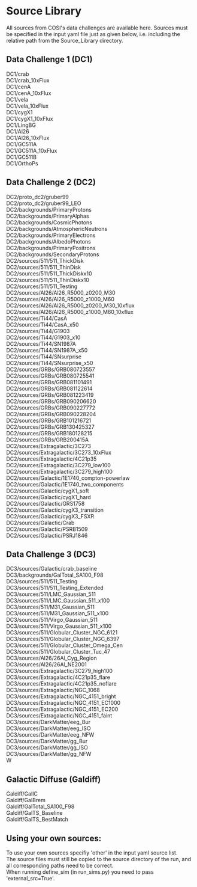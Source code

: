 # Source Library <br />
All sources from COSI's data challenges are available here. Sources must be specified in the input yaml file just as given below, i.e. including the relative path from the Source_Library directory. 

## Data Challenge 1 (DC1) <br /> 
DC1/crab <br />
DC1/crab_10xFlux <br />
DC1/cenA <br />
DC1/cenA_10xFlux <br />
DC1/vela <br />
DC1/vela_10xFlux <br />
DC1/cygX1 <br />
DC1/cygX1_10xFlux <br />
DC1/LingBG <br />
DC1/Al26 <br />
DC1/Al26_10xFlux <br /> 
DC1/GC511A <br />
DC1/GC511A_10xFlux <br />
DC1/GC511B <br />
DC1/OrthoPs <br />

## Data Challenge 2 (DC2) <br />
DC2/proto_dc2/gruber99 <br />
DC2/proto_dc2/gruber99_LEO <br />
DC2/backgrounds/PrimaryProtons <br />
DC2/backgrounds/PrimaryAlphas <br />
DC2/backgrounds/CosmicPhotons <br />
DC2/backgrounds/AtmosphericNeutrons <br />
DC2/backgrounds/PrimaryElectrons <br />
DC2/backgrounds/AlbedoPhotons <br />
DC2/backgrounds/PrimaryPositrons <br />
DC2/backgrounds/SecondaryProtons <br />
DC2/sources/511/511_ThickDisk <br />
DC2/sources/511/511_ThinDisk <br />
DC2/sources/511/511_ThickDiskx10 <br />
DC2/sources/511/511_ThinDiskx10 <br />
DC2/sources/511/511_Testing <br />
DC2/sources/Al26/Al26_R5000_z0200_M30 <br />
DC2/sources/Al26/Al26_R5000_z1000_M60 <br />
DC2/sources/Al26/Al26_R5000_z0200_M30_10xflux <br />
DC2/sources/Al26/Al26_R5000_z1000_M60_10xflux <br />
DC2/sources/Ti44/CasA <br />
DC2/sources/Ti44/CasA_x50 <br />
DC2/sources/Ti44/G1903 <br />
DC2/sources/Ti44/G1903_x10 <br />
DC2/sources/Ti44/SN1987A <br /> 
DC2/sources/Ti44/SN1987A_x50 <br />
DC2/sources/Ti44/SNsurprise <br />
DC2/sources/Ti44/SNsurprise_x50 <br />
DC2/sources/GRBs/GRB080723557 <br />
DC2/sources/GRBs/GRB080725541 <br />
DC2/sources/GRBs/GRB081101491 <br />
DC2/sources/GRBs/GRB081122614 <br />
DC2/sources/GRBs/GRB081223419 <br />
DC2/sources/GRBs/GRB090206620 <br />
DC2/sources/GRBs/GRB090227772 <br />
DC2/sources/GRBs/GRB090228204 <br />
DC2/sources/GRBs/GRB101216721 <br />
DC2/sources/GRBs/GRB130425327 <br />
DC2/sources/GRBs/GRB180128215 <br />
DC2/sources/GRBs/GRB200415A  <br />
DC2/sources/Extragalactic/3C273 <br /> 
DC2/sources/Extragalactic/3C273_10xFlux <br />
DC2/sources/Extragalactic/4C21p35 <br />
DC2/sources/Extragalactic/3C279_low100 <br />
DC2/sources/Extragalactic/3C279_high100 <br />
DC2/sources/Galactic/1E1740_compton-powerlaw <br />
DC2/sources/Galactic/1E1740_two_components <br />
DC2/sources/Galactic/cygX1_soft <br />
DC2/sources/Galactic/cygX1_hard <br />
DC2/sources/Galactic/GRS1758 <br />
DC2/sources/Galactic/cygX3_transition <br />
DC2/sources/Galactic/cygX3_FSXR <br />
DC2/sources/Galactic/Crab <br />
DC2/sources/Galactic/PSRB1509 <br />
DC2/sources/Galactic/PSRJ1846 <br />

## Data Challenge 3 (DC3) <br />
DC3/sources/Galactic/crab_baseline <br />
DC3/backgrounds/GalTotal_SA100_F98 <br />
DC3/sources/511/511_Testing <br />
DC3/sources/511/511_Testing_Extended <br />
DC3/sources/511/LMC_Gaussian_511 <br/>
DC3/sources/511/LMC_Gaussian_511_x100 <br />
DC3/sources/511/M31_Gaussian_511 <br />
DC3/sources/511/M31_Gaussian_511_x100 <br />
DC3/sources/511/Virgo_Gaussian_511 <br />
DC3/sources/511/Virgo_Gaussian_511_x100 <br />
DC3/sources/511/Globular_Cluster_NGC_6121 <br />
DC3/sources/511/Globular_Cluster_NGC_6397 <br />
DC3/sources/511/Globular_Cluster_Omega_Cen <br />
DC3/sources/511/Globular_Cluster_Tuc_47 <br />
DC3/sources/Al26/26Al_Cyg_Region <br />
DC3/sources/Al26/26Al_NE2001 <br />
DC3/sources/Extragalactic/3C279_high100 <br />
DC3/sources/Extragalactic/4C21p35_flare <br />
DC3/sources/Extragalactic/4C21p35_noflare <br />
DC3/sources/Extragalactic/NGC_1068 <br />
DC3/sources/Extragalactic/NGC_4151_bright <br />
DC3/sources/Extragalactic/NGC_4151_EC1000 <br />
DC3/sources/Extragalactic/NGC_4151_EC200 <br />
DC3/sources/Extragalactic/NGC_4151_faint <br />
DC3/sources/DarkMatter/eeg_Bur <br />
DC3/sources/DarkMatter/eeg_ISO <br />
DC3/sources/DarkMatter/eeg_NFW <br />
DC3/sources/DarkMatter/gg_Bur <br />
DC3/sources/DarkMatter/gg_ISO <br />
DC3/sources/DarkMatter/gg_NFW <br />W

## Galactic Diffuse (Galdiff) <br />
Galdiff/GalIC <br />
Galdiff/GalBrem <br />
Galdiff/GalTotal_SA100_F98 <br />
Galdiff/GalTS_Baseline <br />
Galdiff/GalTS_BestMatch <br />

## Using your own sources:
To use your own sources specifiy 'other' in the input yaml source list.  <br />
The source files must still be copied to the source directory of the run, and all corresponding paths need to be correct. <br />
When running define_sim (in run_sims.py) you need to pass 'external_src=True'.
